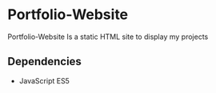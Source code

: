 # Portfolio-Website
Portfolio-Website Is a static HTML site to display my projects

## Dependencies
* JavaScript ES5
